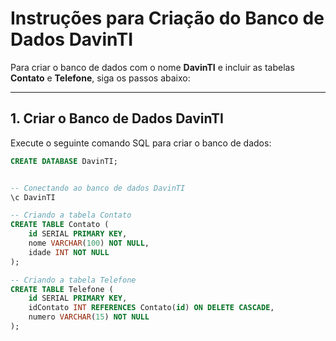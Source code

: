 # Instruções para Criação do Banco de Dados **DavinTI**

Para criar o banco de dados com o nome **DavinTI** e incluir as tabelas **Contato** e **Telefone**, siga os passos abaixo:

---

## 1. Criar o Banco de Dados **DavinTI**

Execute o seguinte comando SQL para criar o banco de dados:

```sql
CREATE DATABASE DavinTI;


-- Conectando ao banco de dados DavinTI
\c DavinTI

-- Criando a tabela Contato
CREATE TABLE Contato (
    id SERIAL PRIMARY KEY,
    nome VARCHAR(100) NOT NULL,
    idade INT NOT NULL
);

-- Criando a tabela Telefone
CREATE TABLE Telefone (
    id SERIAL PRIMARY KEY,
    idContato INT REFERENCES Contato(id) ON DELETE CASCADE,
    numero VARCHAR(15) NOT NULL
);
